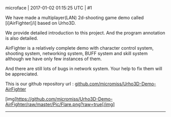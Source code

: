 microface | 2017-01-02 01:15:25 UTC | #1

We have made a multiplayer(LAN) 2d-shooting game demo called [i]AirFighter[/i] based on Urho3D. 

We provide detailed introduction to this project. And the program annotation is also detailed.

AirFighter is a relatively complete demo with character control system, shooting system, networking system, BUFF system and skill system although we have only few instances of them.

And there are still lots of bugs in network system. Your help to fix them will be appreciated.

This is our github repository url : [github.com/micromiss/Urho3D-Demo-AirFighter](https://github.com/micromiss/Urho3D-Demo-AirFighter)

[img]https://github.com/micromiss/Urho3D-Demo-AirFighter/raw/master/Pic/Flare.png?raw=true[/img]

-------------------------

